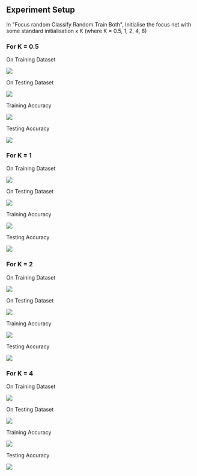 ## Experiment Setup
In "Focus random Classify Random Train Both", Initialise the focus net with some standard initialisation x K (where K = 0.5, 1, 2, 4, 8)

### For K = 0.5

On Training Dataset

![](./plots_and_images/train_k_05.JPG)

On Testing Dataset

![](./plots_and_images/test_k_05.JPG)

Training Accuracy

![](./plots_and_images/train_acc_k_05.JPG)

Testing Accuracy

![](./plots_and_images/test_acc_k_05.JPG)

### For K = 1

On Training Dataset

![](./plots_and_images/train_k_1.JPG)

On Testing Dataset

![](./plots_and_images/test_k_1.JPG)

Training Accuracy

![](./plots_and_images/train_acc_k_1.JPG)

Testing Accuracy

![](./plots_and_images/test_acc_k_1.JPG)

### For K = 2

On Training Dataset

![](./plots_and_images/train_k_2.JPG)

On Testing Dataset

![](./plots_and_images/test_k_2.JPG)

Training Accuracy

![](./plots_and_images/train_acc_k_2.JPG)

Testing Accuracy

![](./plots_and_images/test_acc_k_2.JPG)

### For K = 4

On Training Dataset

![](./plots_and_images/train_k_4.JPG)

On Testing Dataset

![](./plots_and_images/test_k_4.JPG)

Training Accuracy

![](./plots_and_images/train_acc_k_4.JPG)

Testing Accuracy

![](./plots_and_images/test_acc_k_4.JPG)
